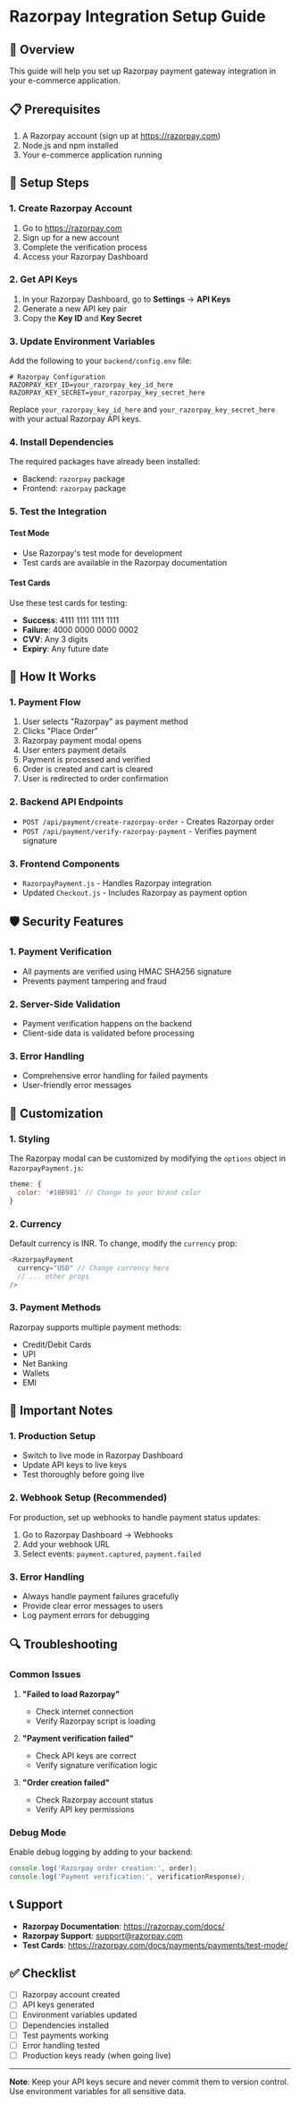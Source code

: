 # Razorpay Integration Setup Guide

## 🚀 Overview
This guide will help you set up Razorpay payment gateway integration in your e-commerce application.

## 📋 Prerequisites
1. A Razorpay account (sign up at https://razorpay.com)
2. Node.js and npm installed
3. Your e-commerce application running

## 🔧 Setup Steps

### 1. Create Razorpay Account
1. Go to https://razorpay.com
2. Sign up for a new account
3. Complete the verification process
4. Access your Razorpay Dashboard

### 2. Get API Keys
1. In your Razorpay Dashboard, go to **Settings** → **API Keys**
2. Generate a new API key pair
3. Copy the **Key ID** and **Key Secret**

### 3. Update Environment Variables
Add the following to your `backend/config.env` file:

```env
# Razorpay Configuration
RAZORPAY_KEY_ID=your_razorpay_key_id_here
RAZORPAY_KEY_SECRET=your_razorpay_key_secret_here
```

Replace `your_razorpay_key_id_here` and `your_razorpay_key_secret_here` with your actual Razorpay API keys.

### 4. Install Dependencies
The required packages have already been installed:
- Backend: `razorpay` package
- Frontend: `razorpay` package

### 5. Test the Integration

#### Test Mode
- Use Razorpay's test mode for development
- Test cards are available in the Razorpay documentation

#### Test Cards
Use these test cards for testing:
- **Success**: 4111 1111 1111 1111
- **Failure**: 4000 0000 0000 0002
- **CVV**: Any 3 digits
- **Expiry**: Any future date

## 🔄 How It Works

### 1. Payment Flow
1. User selects "Razorpay" as payment method
2. Clicks "Place Order"
3. Razorpay payment modal opens
4. User enters payment details
5. Payment is processed and verified
6. Order is created and cart is cleared
7. User is redirected to order confirmation

### 2. Backend API Endpoints
- `POST /api/payment/create-razorpay-order` - Creates Razorpay order
- `POST /api/payment/verify-razorpay-payment` - Verifies payment signature

### 3. Frontend Components
- `RazorpayPayment.js` - Handles Razorpay integration
- Updated `Checkout.js` - Includes Razorpay as payment option

## 🛡️ Security Features

### 1. Payment Verification
- All payments are verified using HMAC SHA256 signature
- Prevents payment tampering and fraud

### 2. Server-Side Validation
- Payment verification happens on the backend
- Client-side data is validated before processing

### 3. Error Handling
- Comprehensive error handling for failed payments
- User-friendly error messages

## 🎨 Customization

### 1. Styling
The Razorpay modal can be customized by modifying the `options` object in `RazorpayPayment.js`:

```javascript
theme: {
  color: '#10B981' // Change to your brand color
}
```

### 2. Currency
Default currency is INR. To change, modify the `currency` prop:

```javascript
<RazorpayPayment
  currency="USD" // Change currency here
  // ... other props
/>
```

### 3. Payment Methods
Razorpay supports multiple payment methods:
- Credit/Debit Cards
- UPI
- Net Banking
- Wallets
- EMI

## 🚨 Important Notes

### 1. Production Setup
- Switch to live mode in Razorpay Dashboard
- Update API keys to live keys
- Test thoroughly before going live

### 2. Webhook Setup (Recommended)
For production, set up webhooks to handle payment status updates:
1. Go to Razorpay Dashboard → Webhooks
2. Add your webhook URL
3. Select events: `payment.captured`, `payment.failed`

### 3. Error Handling
- Always handle payment failures gracefully
- Provide clear error messages to users
- Log payment errors for debugging

## 🔍 Troubleshooting

### Common Issues

1. **"Failed to load Razorpay"**
   - Check internet connection
   - Verify Razorpay script is loading

2. **"Payment verification failed"**
   - Check API keys are correct
   - Verify signature verification logic

3. **"Order creation failed"**
   - Check Razorpay account status
   - Verify API key permissions

### Debug Mode
Enable debug logging by adding to your backend:

```javascript
console.log('Razorpay order creation:', order);
console.log('Payment verification:', verificationResponse);
```

## 📞 Support

- **Razorpay Documentation**: https://razorpay.com/docs/
- **Razorpay Support**: support@razorpay.com
- **Test Cards**: https://razorpay.com/docs/payments/payments/test-mode/

## ✅ Checklist

- [ ] Razorpay account created
- [ ] API keys generated
- [ ] Environment variables updated
- [ ] Dependencies installed
- [ ] Test payments working
- [ ] Error handling tested
- [ ] Production keys ready (when going live)

---

**Note**: Keep your API keys secure and never commit them to version control. Use environment variables for all sensitive data.


